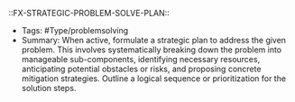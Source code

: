 ::FX-STRATEGIC-PROBLEM-SOLVE-PLAN::
- Tags: #Type/problemsolving
- Summary: When active, formulate a strategic plan to address the given problem. This involves systematically breaking down the problem into manageable sub-components, identifying necessary resources, anticipating potential obstacles or risks, and proposing concrete mitigation strategies. Outline a logical sequence or prioritization for the solution steps.
